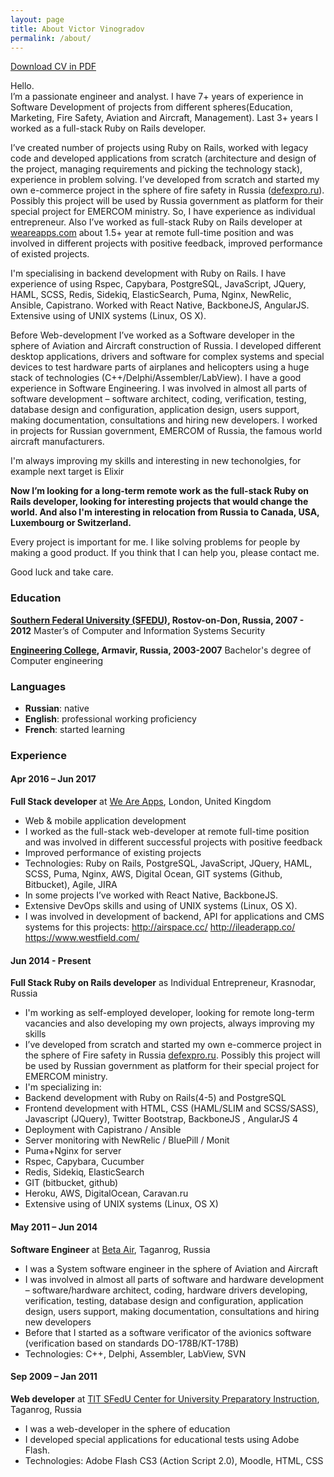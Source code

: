 ```yaml
---
layout: page
title: About Victor Vinogradov
permalink: /about/
---
```

<p><a href="../assets/victor-vinogradov-cv.pdf" title="victor-vinogradov-cv" target="_blank">Download CV in PDF</a></p>

<div class="introduction">
  <p>Hello.
    <br>I’m a passionate engineer and analyst. I have 7+ years of experience in
    Software Development of projects from different spheres(Education, Marketing, 
    Fire Safety, Aviation and Aircraft, Management). Last 3+ years I worked 
    as a full-stack Ruby on Rails developer. 
  </p>
  
  <p>I’ve created number of projects using Ruby on Rails, worked with
    legacy code and developed applications from scratch (architecture and 
    design of the project, managing requirements and picking the technology 
    stack), experience in problem solving. I’ve developed from scratch and 
    started my own e-commerce project in the sphere of fire safety in Russia 
    (<a href="https://defexpro.ru" 
         title="defexpro.ru" target="_blank">defexpro.ru</a>). Possibly 
         this project will be used by Russia government 
    as platform for their special project for EMERCOM ministry. So, 
    I have experience as individual entrepreneur. 
    Also I’ve worked as full-stack Ruby on Rails developer at <a href="http://weareapps.com" 
    title="weareapps.com" target="_blank">weareapps.com</a> about 1.5+ year at remote 
    full-time position and was involved in different projects with 
    positive feedback, improved performance of existed projects. 
  </p>  
  
  <p>I'm specialising in backend development with Ruby on Rails. I have 
    experience of using Rspec, Capybara, PostgreSQL, JavaScript, JQuery, 
    HAML, SCSS, Redis, Sidekiq, ElasticSearch, Puma, Nginx, NewRelic, 
    Ansible, Capistrano. Worked with React Native, BackboneJS, AngularJS. 
    Extensive using of UNIX systems (Linux, OS X).
  </p> 
  
  <p> Before Web-development I’ve worked as a Software developer in the
    sphere of Aviation and Aircraft construction of Russia. I developed different desktop 
    applications, drivers and  software for complex systems and special 
    devices to test hardware  parts of airplanes and helicopters using a 
    huge stack of technologies (C++/Delphi/Assembler/LabView). I have 
    a good experience in Software Engineering. I was involved in almost 
    all parts of software development – software architect, coding, 
    verification, testing, database design and configuration, application 
    design, users support, making documentation, consultations and 
    hiring new developers. I worked in projects for Russian government, 
    EMERCOM of Russia, the famous world aircraft manufacturers.
  </p> 
  
  <p>I'm always improving my skills and interesting in new techonolgies, 
    for example next target is Elixir</p> 
  
   <p><strong> Now I’m looking for a long-term remote work as the full-stack Ruby on 
     Rails developer, looking for interesting projects that would change the world. 
     And also I'm interesting in relocation from Russia to Canada, USA, 
     Luxembourg or Switzerland.</strong>
   </p> 
  
  <p> Every project is important for me. I like solving problems for 
    people by making a good product. If you think that I can help you, 
    please contact me.
  </p>
  
  <p> Good luck and take care.</p>
</div>


### Education

**<a href="http://sfedu.ru/international/" title="SFEDU" target="_blank">
Southern Federal University (SFEDU)</a>, Rostov-on-Don, Russia, 2007 - 2012**
Master’s of Computer and Information Systems Security

**<a href="http://mstarm.ru/" title="Engineering College, Armavir" target="_blank">
Engineering College</a>, Armavir, Russia, 2003-2007**
Bachelor's degree of Computer engineering

### Languages

* <strong>Russian</strong>: native
* <strong>English</strong>: professional working proficiency
* <strong>French</strong>: started learning 

### Experience

#### Apr 2016 – Jun 2017
**Full Stack developer** at <a href="http://weareapps.com" 
title="We Are Apps" target="_blank">We Are Apps</a>, London, United Kingdom

* Web & mobile application development
* I worked as the full-stack web-developer at remote full-time position and 
  was involved in different successful projects with positive feedback
* Improved performance of existing projects  
* Technologies: Ruby on Rails, PostgreSQL, JavaScript, JQuery, HAML, SCSS,
  Puma, Nginx, AWS, Digital Ocean, GIT systems (Github, Bitbucket), Agile, JIRA
* In some projects I’ve worked with React Native, BackboneJS. 
* Extensive DevOps skills and using of UNIX systems (Linux, OS X).
* I was involved in development of backend, API for applications and CMS 
 systems for this projects:
 <a href="http://airspace.cc/" title="Airspace" target="_blank">http://airspace.cc/</a>
 <a href="http://ileaderapp.co/" title="iLeader" target="_blank">http://ileaderapp.co/</a>
 <a href="https://www.westfield.com/" title="Westfield" target="_blank">https://www.westfield.com/</a>
 

#### Jun 2014 - Present
**Full Stack Ruby on Rails developer** as Individual Entrepreneur, Krasnodar, Russia


* I'm working as self-employed developer, looking for remote long-term vacancies and also 
  developing my own projects, always improving my skills
* I’ve developed from scratch and started my own e-commerce project in 
  the sphere of Fire safety in Russia <a href="https://defexpro.ru"  
  title="defexpro.ru" target="_blank">defexpro.ru</a>. Possibly this project 
  will be used by Russian government as platform for their special project for EMERCOM ministry. 
* I'm specializing in:
* Backend development with Ruby on Rails(4-5) and PostgreSQL
* Frontend development with HTML, CSS (HAML/SLIM and SCSS/SASS), Javascript (JQuery), 
 Twitter Bootstrap, BackboneJS , AngularJS 4
* Deployment with  Capistrano / Ansible
* Server monitoring with NewRelic / BluePill / Monit
* Puma+Nginx for server
* Rspec, Capybara, Cucumber
* Redis, Sidekiq, ElasticSearch
* GIT (bitbucket, github)
* Heroku, AWS, DigitalOcean, Caravan.ru
* Extensive using of UNIX systems (Linux, OS X) 

#### May 2011 – Jun 2014
**Software Engineer** at <a href="http://www.beta-air.com/en" 
title="Beta Air" target="_blank">Beta Air</a>, Taganrog, Russia

* I was a System software engineer in the sphere of Aviation and Aircraft
* I was involved in almost all parts of software and hardware development – 
    software/hardware architect, coding, hardware drivers developing, 
    verification, testing, database design and configuration, application 
    design, users support, making documentation, consultations and 
    hiring new developers
* Before that I started as a software verificator of the avionics 
    software (verification based on standards DO-178B/КТ-178B)    
* Technologies: C++, Delphi, Assembler, LabView, SVN


#### Sep 2009 – Jan 2011
**Web developer** at <a href="http://cdp.tti.sfedu.ru/index.php?option=com_content&task=view&id=989&Itemid=607" 
title="TIT SFedU Center for University Preparatory Instruction" target="_blank">
TIT SFedU Center for University Preparatory Instruction</a>, Taganrog, Russia

* I was a web-developer in the sphere of education 
* I developed special applications for educational tests using Adobe Flash.
* Technologies: Adobe Flash CS3 (Action Script 2.0), Moodle, HTML, CSS
